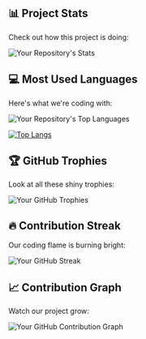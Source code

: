 ## 📊 Project Stats

Check out how this project is doing:

![Your Repository's Stats](https://github-readme-stats.vercel.app/api?username=thePulpo&show_icons=true&theme=radical&include_all_commits=true&count_private=true")

## 💻 Most Used Languages

Here's what we're coding with:

![Your Repository's Top Languages](https://github-readme-stats.vercel.app/api/top-langs/?username=thePulpo&theme=radical)

[![Top Langs](https://github-readme-stats.vercel.app/api/top-langs/?username=thePulpo&layout=donut-vertical)](https://github.com/thePulpo/thePulpo)

## 🏆 GitHub Trophies

Look at all these shiny trophies:

![Your GitHub Trophies](https://github-profile-trophy.vercel.app/?username=thePulpo&theme=radical)

## 🔥 Contribution Streak

Our coding flame is burning bright:

![Your GitHub Streak](https://github-readme-streak-stats.herokuapp.com/?user=thePulpo&theme=radical)

## 📈 Contribution Graph

Watch our project grow:

![Your GitHub Contribution Graph](https://activity-graph.herokuapp.com/graph?username=thePulpo&theme=radical)

